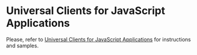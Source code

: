# Universal Clients for JavaScript Applications

Please, refer to [Universal Clients for JavaScript Applications](https://github.com/kaazing/universal-client/tree/develop/javascript) for instructions and samples.